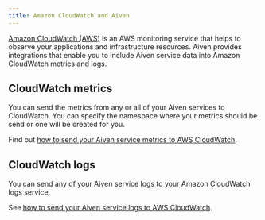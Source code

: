 ```yaml
---
title: Amazon CloudWatch and Aiven
---
```


[Amazon CloudWatch (AWS)](https://aws.amazon.com/cloudwatch/) is an AWS
monitoring service that helps to observe your applications and
infrastructure resources. Aiven provides integrations that enable you to
include Aiven service data into Amazon CloudWatch metrics and logs.

## CloudWatch metrics

You can send the metrics from any or all of your Aiven services to
CloudWatch. You can specify the namespace where your metrics should be
send or one will be created for you.

Find out
[how to send your Aiven service metrics to AWS CloudWatch](/docs/integrations/cloudwatch/cloudwatch-metrics).

## CloudWatch logs

You can send any of your Aiven service logs to your Amazon CloudWatch
logs service.

See [how to send your Aiven service logs to AWS CloudWatch](/docs/integrations/cloudwatch/list-cloudwatch-logs).

